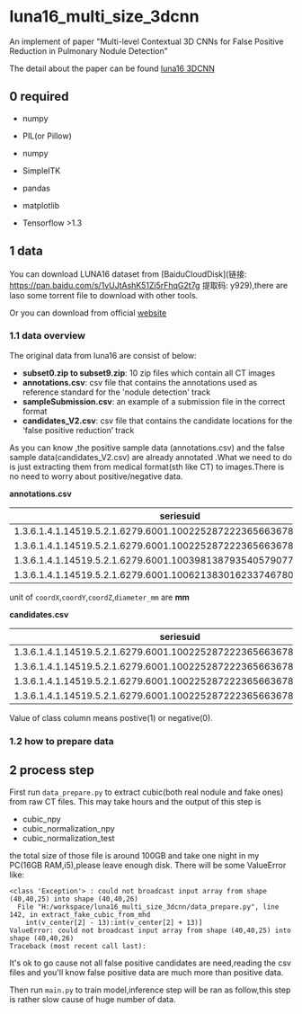 # luna16_multi_size_3dcnn
An implement of paper "Multi-level Contextual 3D CNNs for False Positive Reduction in Pulmonary Nodule Detection"

The detail about the paper can be found [luna16 3DCNN](http://shartoo.github.io/LUNA2016-3DCNN/)

## 0 required

+ numpy

+ PIL(or Pillow)

+ numpy

+ SimpleITK

+ pandas

+ matplotlib

+ Tensorflow >1.3

## 1 data

You can download LUNA16 dataset from [BaiduCloudDisk](链接: https://pan.baidu.com/s/1vUJtAshK51Zi5rFhqG2t7g 提取码: y929),there are laso some torrent file to download with other tools.

Or you can download from official [website](https://luna16.grand-challenge.org/download/)

### 1.1 data overview

The original data from luna16 are consist of below:

+ **subset0.zip to subset9.zip**: 10 zip files which contain all CT images
+ **annotations.csv**: csv file that contains the annotations used as reference standard for the 'nodule detection' track
+ **sampleSubmission.csv**: an example of a submission file in the correct format
+ **candidates_V2.csv**: csv file that contains the candidate locations for the ‘false positive reduction’ track

As you can know ,the positive sample data (annotations.csv)  and the false sample data(candidates_V2.csv) are already annotated .What we need to do is just extracting them from
medical format(sth like CT) to images.There is no need to worry about positive/negative data.

**annotations.csv**

|seriesuid|coordX|coordY|coordZ|diameter_mm|
|---|---|---|---|---|
|1.3.6.1.4.1.14519.5.2.1.6279.6001.100225287222365663678666836860|-128.6994211|-175.3192718|-298.3875064|5.651470635|
|1.3.6.1.4.1.14519.5.2.1.6279.6001.100225287222365663678666836860|103.7836509|-211.9251487|-227.12125|4.224708481|
|1.3.6.1.4.1.14519.5.2.1.6279.6001.100398138793540579077826395208|69.63901724|-140.9445859|876.3744957|5.786347814|
|1.3.6.1.4.1.14519.5.2.1.6279.6001.100621383016233746780170740405|-24.0138242|192.1024053|-391.0812764|8.143261683|

unit of `coordX`,`coordY`,`coordZ`,`diameter_mm` are **mm**
 
 
 **candidates.csv**
 
|seriesuid|coordX|coordY|coordZ|class|
|---|---|---|---|---|
|1.3.6.1.4.1.14519.5.2.1.6279.6001.100225287222365663678666836860|68.42|-74.48|-288.7|0|
|1.3.6.1.4.1.14519.5.2.1.6279.6001.100225287222365663678666836860|-95.20936148|-91.80940617|-377.4263503|0|
|1.3.6.1.4.1.14519.5.2.1.6279.6001.100225287222365663678666836860|-24.76675476|-120.3792939|-273.3615387|0|
|1.3.6.1.4.1.14519.5.2.1.6279.6001.100225287222365663678666836860|-63.08|-65.74|-344.24|0|

Value of class column means postive(1) or negative(0).

### 1.2 how to prepare data



## 2 process step

First run `data_prepare.py` to extract cubic(both real nodule and fake ones) from raw CT files. This may take hours and the output of this step is

+ cubic_npy
+ cubic_normalization_npy
+ cubic_normalization_test

the total size of those file is around  100GB and take one night in my PC(16GB RAM,i5),please leave enough disk. There will be some ValueError like:

```
<class 'Exception'> : could not broadcast input array from shape (40,40,25) into shape (40,40,26)
  File "H:/workspace/luna16_multi_size_3dcnn/data_prepare.py", line 142, in extract_fake_cubic_from_mhd
    int(v_center[2] - 13):int(v_center[2] + 13)]
ValueError: could not broadcast input array from shape (40,40,25) into shape (40,40,26)
Traceback (most recent call last):
```
It's ok to go cause not all false positive candidates are need,reading the csv files and you'll know false positive data are much more than positive data.

Then run `main.py` to train model,inference step will be ran as follow,this step is rather slow cause of huge number of data.


